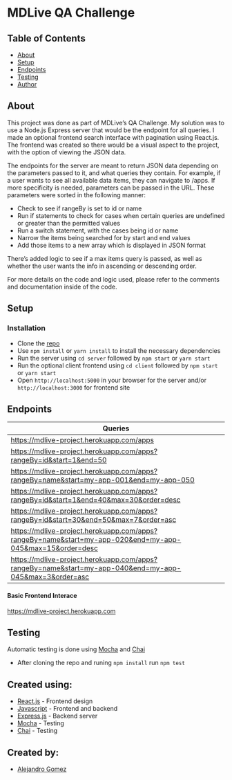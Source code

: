 # MDLive QA Challenge

## Table of Contents
- [About](#about)
- [Setup](#setup)
- [Endpoints](#endpoints)
- [Testing](#testing)
- [Author](#author)

## About <a name="about"></a>

This project was done as part of MDLive’s QA Challenge. My solution was to use a Node.js Express server that would be the endpoint for all queries. I made an optional frontend search interface with pagination using React.js. The frontend was created so there would be a visual aspect to the project, with the option of viewing the JSON data.

The endpoints for the server are meant to return JSON data depending on the parameters passed to it, and what queries they contain. For example, if a user wants to see all available data items, they can navigate to /apps. If more specificity is needed, parameters can be passed in the URL. These parameters were sorted in the following manner:

- Check to see if rangeBy is set to id or name
- Run if statements to check for cases when certain queries are undefined or greater than the permitted values
- Run a switch statement, with the cases being id or name
- Narrow the items being searched for by start and end values
- Add those items to a new array which is displayed in JSON format

There’s added logic to see if a max items query is passed, as well as whether the user wants the info in ascending or descending order. 

For more details on the code and logic used, please refer to the comments and documentation inside of the code.

## Setup <a name="setup"></a>

### Installation

*   Clone the [repo]('https://github.com/alegomez1/MDLive-project/')
*   Use ```npm install``` or ```yarn install``` to install the necessary dependencies
*   Run the server using ```cd server``` followed by ```npm start``` or ```yarn start```
*   Run the optional client frontend using ```cd client``` followed by ```npm start``` or ```yarn start```
*   Open ```http://localhost:5000``` in your browser for the server and/or ```http://localhost:3000``` for frontend site

## Endpoints <a name="endpoints"></a>

| Queries |
| --- |
| https://mdlive-project.herokuapp.com/apps |
| https://mdlive-project.herokuapp.com/apps?rangeBy=id&start=1&end=50 |
| https://mdlive-project.herokuapp.com/apps?rangeBy=name&start=my-app-001&end=my-app-050 |
| https://mdlive-project.herokuapp.com/apps?rangeBy=id&start=1&end=40&max=30&order=desc |
| https://mdlive-project.herokuapp.com/apps?rangeBy=id&start=30&end=50&max=7&order=asc |
| https://mdlive-project.herokuapp.com/apps?rangeBy=name&start=my-app-020&end=my-app-045&max=15&order=desc |
| https://mdlive-project.herokuapp.com/apps?rangeBy=name&start=my-app-040&end=my-app-045&max=3&order=asc |

#### Basic Frontend Interace
 https://mdlive-project.herokuapp.com
 
 ## Testing <a name="testing"></a>
 
Automatic testing is done using [Mocha](https://mochajs.org/) and [Chai](https://www.chaijs.com/)
- After cloning the repo and runing ```npm install``` run ```npm test```

## Created using:
* [React.js](https://reactjs.org/) - Frontend design
* [Javascript](https://www.javascript.com/) - Frontend and backend
* [Express.js](https://expressjs.com/) - Backend server
* [Mocha](https://mochajs.org/) - Testing
* [Chai](https://www.chaijs.com/) - Testing


## Created by: <a name="author"></a>
* [Alejandro Gomez](https://github.com/alegomez1)
